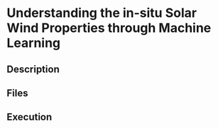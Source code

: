 # Understanding the in-situ Solar Wind Properties through Machine Learning

## Description

## Files

## Execution
